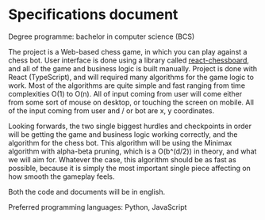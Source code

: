 # Specifications document

Degree programme: bachelor in computer science (BCS)

The project is a Web-based chess game, in which you can play against a chess bot. User interface is done using a library called [react-chessboard](https://www.npmjs.com/package/react-chessboard), and all of the game and business logic is built manually. Project is done with React (TypeScript), 
and will required many algorithms for the game logic to work. Most of the algorithms are quite simple and fast ranging from time complexities O(1) to O(n). All of input coming from user will come either from some sort of mouse on desktop, or touching the screen on mobile. 
All of the input coming from user and / or bot are x, y coordinates. 

Looking forwards, the two single biggest hurdles and checkpoints in order will be getting the game and business logic working correctly, and the algorithm for the chess bot. This algorithm will be using the Minimax algorithm with alpha-beta pruning, which is a O(b^(d/2)) in theory, and what we will aim for.
Whatever the case, this algorithm should be as fast as possible, because it is simply the most important single piece affecting on how smooth the gameplay feels.

Both the code and documents will be in english. 

Preferred programming languages: Python, JavaScript
